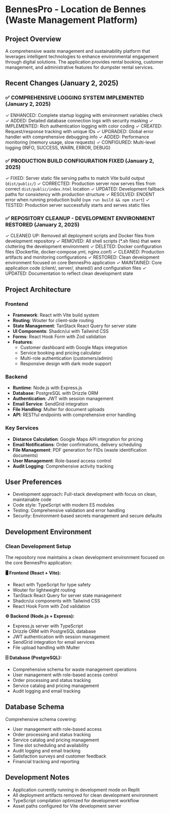 # BennesPro - Location de Bennes (Waste Management Platform)

## Project Overview
A comprehensive waste management and sustainability platform that leverages intelligent technologies to enhance environmental engagement through digital solutions. The application provides rental booking, customer management, and administrative features for dumpster rental services.

## Recent Changes (January 2, 2025)

### ✅ COMPREHENSIVE LOGGING SYSTEM IMPLEMENTED (January 2, 2025)
✓ ENHANCED: Complete startup logging with environment variables check
✓ ADDED: Detailed database connection logs with security masking
✓ IMPLEMENTED: Rich authentication logging with color coding
✓ CREATED: Request/response tracking with unique IDs
✓ UPGRADED: Global error handler with comprehensive debugging info
✓ ADDED: Performance monitoring (memory usage, slow requests)
✓ CONFIGURED: Multi-level logging (INFO, SUCCESS, WARN, ERROR, DEBUG)

### ✅ PRODUCTION BUILD CONFIGURATION FIXED (January 2, 2025)
✓ FIXED: Server static file serving paths to match Vite build output (`dist/public/`)
✓ CORRECTED: Production server now serves files from correct `dist/public/index.html` location
✓ UPDATED: Development fallback paths for consistency with production structure
✓ RESOLVED: ENOENT error when running production build (`npm run build && npm start`)
✓ TESTED: Production server successfully starts and serves static files

### ✅ REPOSITORY CLEANUP - DEVELOPMENT ENVIRONMENT RESTORED (January 2, 2025)
✓ CLEANED UP: Removed all deployment scripts and Docker files from development repository
✓ REMOVED: All shell scripts (*.sh files) that were cluttering the development environment
✓ DELETED: Docker configuration files (Dockerfile, docker-compose.yml, nginx.conf)
✓ CLEANED: Production artifacts and monitoring configurations
✓ RESTORED: Clean development environment focused on core BennesPro application
✓ MAINTAINED: Core application code (client/, server/, shared/) and configuration files
✓ UPDATED: Documentation to reflect clean development state

## Project Architecture

### Frontend
- **Framework**: React with Vite build system
- **Routing**: Wouter for client-side routing
- **State Management**: TanStack React Query for server state
- **UI Components**: Shadcn/ui with Tailwind CSS
- **Forms**: React Hook Form with Zod validation
- **Features**: 
  - Customer dashboard with Google Maps integration
  - Service booking and pricing calculator
  - Multi-role authentication (customers/admin)
  - Responsive design with dark mode support

### Backend
- **Runtime**: Node.js with Express.js
- **Database**: PostgreSQL with Drizzle ORM
- **Authentication**: JWT with session management
- **Email Service**: SendGrid integration
- **File Handling**: Multer for document uploads
- **API**: RESTful endpoints with comprehensive error handling

### Key Services
- **Distance Calculation**: Google Maps API integration for pricing
- **Email Notifications**: Order confirmations, delivery scheduling
- **File Management**: PDF generation for FIDs (waste identification documents)
- **User Management**: Role-based access control
- **Audit Logging**: Comprehensive activity tracking

## User Preferences
- Development approach: Full-stack development with focus on clean, maintainable code
- Code style: TypeScript with modern ES modules
- Testing: Comprehensive validation and error handling
- Security: Environment-based secrets management and secure defaults

## Development Environment

### Clean Development Setup
The repository now maintains a clean development environment focused on the core BennesPro application:

**🖥️ Frontend (React + Vite):**
- React with TypeScript for type safety
- Wouter for lightweight routing
- TanStack React Query for server state management
- Shadcn/ui components with Tailwind CSS
- React Hook Form with Zod validation

**⚙️ Backend (Node.js + Express):**
- Express.js server with TypeScript
- Drizzle ORM with PostgreSQL database
- JWT authentication with session management
- SendGrid integration for email services
- File upload handling with Multer

**🗄️ Database (PostgreSQL):**
- Comprehensive schema for waste management operations
- User management with role-based access control
- Order processing and status tracking
- Service catalog and pricing management
- Audit logging and email tracking

## Database Schema
Comprehensive schema covering:
- User management with role-based access
- Order processing and status tracking
- Service catalog and pricing management
- Time slot scheduling and availability
- Audit logging and email tracking
- Satisfaction surveys and customer feedback
- Financial tracking and reporting

## Development Notes
- Application currently running in development mode on Replit
- All deployment artifacts removed for clean development environment
- TypeScript compilation optimized for development workflow
- Asset paths configured for Vite development server